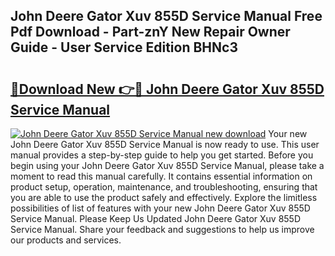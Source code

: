## John Deere Gator Xuv 855D Service Manual Free Pdf Download - Part-znY New Repair Owner Guide - User Service Edition BHNc3

# <h2><a href="http://bc90878.oget.top/?id=John+Deere+Gator+Xuv+855D+Service+Manual">🔗Download New 👉🔴 John Deere Gator Xuv 855D Service Manual</a></h2>

[![John Deere Gator Xuv 855D Service Manual new download](https://i.imgur.com/5g1atiW.png)](http://bc90878.oget.top/?id=John+Deere+Gator+Xuv+855D+Service+Manual)
Your new John Deere Gator Xuv 855D Service Manual is now ready to use. This user manual provides a step-by-step guide to help you get started. Before you begin using your John Deere Gator Xuv 855D Service Manual, please take a moment to read this manual carefully. It contains essential information on product setup, operation, maintenance, and troubleshooting, ensuring that you are able to use the product safely and effectively. Explore the limitless possibilities of list of features with your new John Deere Gator Xuv 855D Service Manual. Please Keep Us Updated John Deere Gator Xuv 855D Service Manual. Share your feedback and suggestions to help us improve our products and services.
